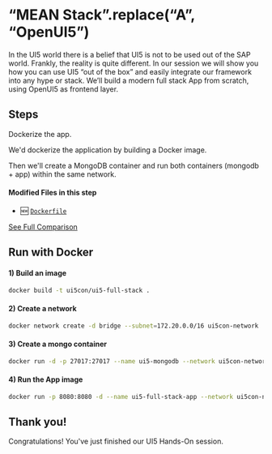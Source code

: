 # “MEAN Stack”.replace(“A”, “OpenUI5”)
  
In the UI5 world there is a belief that UI5 is not to be used out of the SAP world. Frankly, the reality is quite different.
In our session we will show you how you can use UI5 “out of the box” and easily integrate our framework into any hype or stack.
We’ll build a modern full stack App from scratch, using OpenUI5 as frontend layer.

## Steps

Dockerize the app.

We'd dockerize the application by building a Docker image.

Then we'll create a MongoDB container and run both containers (mongodb + app) within the same network. 

#### Modified Files in this step


- :new: [``` Dockerfile ```](https://github.wdf.sap.corp/hands-ons-dkom2020/ui5-experiments/compare/14_pwa_make_app_installable...15_BONUS_Dockerize_the_app#diff-3254677a7917c6c01f55212f86c57fbf)


[See Full Comparison](https://github.wdf.sap.corp/hands-ons-dkom2020/ui5-experiments/compare/14_pwa_make_app_installable...15_BONUS_Dockerize_the_app)


## Run with Docker

#### 1) Build an image
```bash
docker build -t ui5con/ui5-full-stack .
```

#### 2) Create a network
```bash
docker network create -d bridge --subnet=172.20.0.0/16 ui5con-network
```

#### 3) Create a mongo container
```bash
docker run -d -p 27017:27017 --name ui5-mongodb --network ui5con-network --ip 172.20.0.22 mongo:3.4
```

#### 4) Run the App image
```bash
docker run -p 8080:8080 -d --name ui5-full-stack-app --network ui5con-network --ip 172.20.0.27 --env MONGO=mongodb://172.20.0.22:27017/local ui5con/ui5-full-stack
```

## Thank you!

Congratulations! You've just finished our UI5 Hands-On session.  
